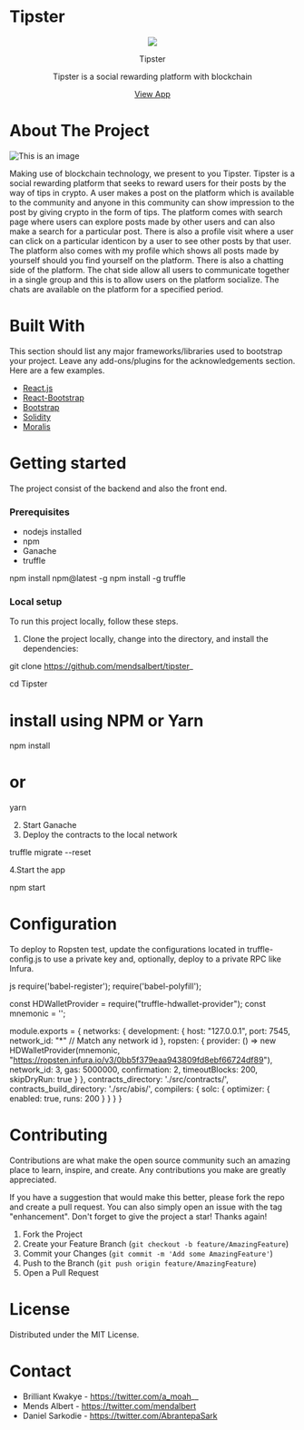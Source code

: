 # Tipster
<p align="center"> 
 <img src="https://bafybeie4voti3c45dcbyyrn55t3k2ob2oy7ig4v22lklnrt2lul7xl5nmy.ipfs.infura-ipfs.io/" />
</p>

<p align="center"> 
Tipster
</p>


<p align="center"> 
Tipster is a social rewarding platform with blockchain
</p>

<p align="center"> 
 <a href="https://tipster-peach.vercel.app/">View App</a>
</p>

# About The Project
![This is an image](https://bafybeieo4fpkee35frhtxjsck6zgkrowgd4spxzmhgn7vrrcrxtln3m5y4.ipfs.infura-ipfs.io/)

Making use of blockchain technology, we present to you Tipster. Tipster is a social rewarding platform that seeks to reward users for their posts by the way of tips in crypto. A user makes a post on the platform which is available to the community and anyone in this community can show impression to the post by giving crypto in the form of tips. The platform comes with search page where users can explore posts made by other users and can also make a search for a particular post. There is also a profile visit where a user can click on a particular identicon by a user to see other posts by that user. The platform also comes with my profile which shows all posts made by yourself should you find yourself on the platform. There is also a chatting side of the platform. The chat side allow all users to communicate together in a single group and this is to allow users on the platform socialize. The chats are available on the platform for a specified period.

# Built With
This section should list any major frameworks/libraries used to bootstrap your project. Leave any add-ons/plugins for the acknowledgements section. Here are a few examples.
- [React.js](https://reactjs.org/)
- [React-Bootstrap](https://react-bootstrap.github.io/)
- [Bootstrap](https://getbootstrap.com/)
- [Solidity](https://docs.soliditylang.org/en/v0.8.13/)
- [Moralis](https://moralis.io/)

# Getting started
The project consist of the backend and also the front end.

### Prerequisites
- nodejs installed
- npm
- Ganache 
- truffle
 
npm install npm@latest -g
npm install -g truffle


### Local setup
To run this project locally, follow these steps.
1. Clone the project locally, change into the directory, and install the dependencies:

git clone https://github.com/mendsalbert/tipster_

cd Tipster

# install using NPM or Yarn
npm install

# or

yarn

2. Start Ganache
3. Deploy the contracts to the local network

truffle migrate --reset

4.Start the app

npm start


# Configuration
To deploy to Ropsten test, update the configurations located in truffle-config.js to use a private key and, optionally, deploy to a private RPC like Infura.

js
require('babel-register');
require('babel-polyfill');

const HDWalletProvider = require("truffle-hdwallet-provider");
const mnemonic = ''; 

module.exports = {
  networks: {
    development: {
      host: "127.0.0.1",
      port: 7545,
      network_id: "*" // Match any network id
    },
    ropsten: {
      provider: () => new HDWalletProvider(mnemonic, "https://ropsten.infura.io/v3/0bb5f379eaa943809fd8ebf66724df89"),
      network_id: 3,
      gas: 5000000,
      confirmation: 2,
      timeoutBlocks: 200,
      skipDryRun: true
    }
  },
  contracts_directory: './src/contracts/',
  contracts_build_directory: './src/abis/',
  compilers: {
    solc: {
      optimizer: {
        enabled: true,
        runs: 200
      }
    }
  }
}



# Contributing
Contributions are what make the open source community such an amazing place to learn, inspire, and create. Any contributions you make are greatly appreciated.

If you have a suggestion that would make this better, please fork the repo and create a pull request. You can also simply open an issue with the tag "enhancement". Don't forget to give the project a star! Thanks again!
1. Fork the Project
2. Create your Feature Branch (`git checkout -b feature/AmazingFeature`)
3. Commit your Changes (`git commit -m 'Add some AmazingFeature'`)
4. Push to the Branch (`git push origin feature/AmazingFeature`)
5. Open a Pull Request

# License
Distributed under the MIT License.

# Contact
- Brilliant Kwakye - https://twitter.com/a_moah__
- Mends Albert - https://twitter.com/mendalbert
- Daniel Sarkodie - https://twitter.com/AbrantepaSark
